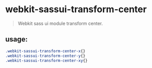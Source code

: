 # webkit-sassui-transform-center
> Webkit sass ui module transform center.

## usage:
```scss
.webkit-sassui-transform-center-x{}
.webkit-sassui-transform-center-y{}
.webkit-sassui-transform-center-xy{}
```
